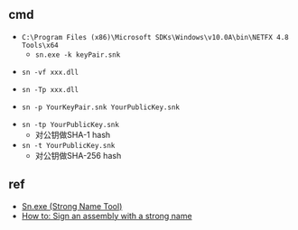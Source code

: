 


## cmd
+ `C:\Program Files (x86)\Microsoft SDKs\Windows\v10.0A\bin\NETFX 4.8 Tools\x64`
    + `sn.exe -k keyPair.snk`
<!-- verify -->
+ `sn -vf xxx.dll`
<!-- 查看pubkey,token -->
+ `sn -Tp xxx.dll`
<!-- get pubkey -->
+ `sn -p YourKeyPair.snk YourPublicKey.snk`
<!-- get token from pubkey -->
+ `sn -tp YourPublicKey.snk`
    +  对公钥做SHA-1 hash
+ `sn -t YourPublicKey.snk`
    +  对公钥做SHA-256 hash
## ref
+ [Sn.exe (Strong Name Tool)](https://learn.microsoft.com/en-us/dotnet/framework/tools/sn-exe-strong-name-tool?source=recommendations)
+ [How to: Sign an assembly with a strong name](https://learn.microsoft.com/en-us/dotnet/standard/assembly/sign-strong-name)
